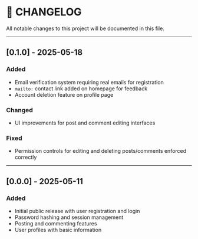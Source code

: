 # 📄 CHANGELOG

All notable changes to this project will be documented in this file.

---

## [0.1.0] - 2025-05-18

### Added
- Email verification system requiring real emails for registration
- `mailto:` contact link added on homepage for feedback
- Account deletion feature on profile page

### Changed
- UI improvements for post and comment editing interfaces

### Fixed
- Permission controls for editing and deleting posts/comments enforced correctly

---

## [0.0.0] - 2025-05-11

### Added
- Initial public release with user registration and login
- Password hashing and session management
- Posting and commenting features
- User profiles with basic information